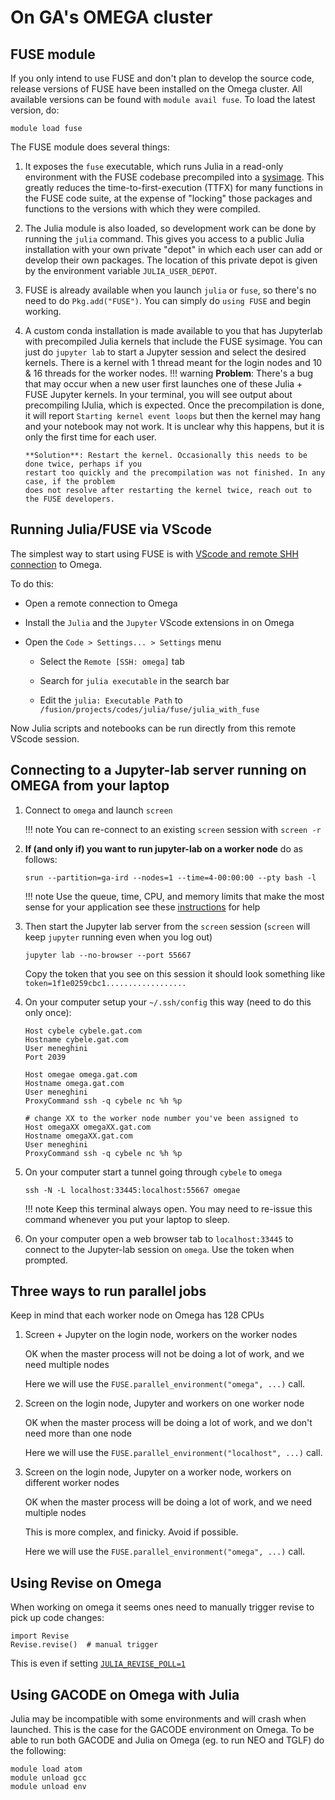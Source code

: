 # On GA's OMEGA cluster

## FUSE module

If you only intend to use FUSE and don't plan to develop the source code, release versions of FUSE
have been installed on the Omega cluster. All available versions can be found with `module avail fuse`.
To load the latest version, do:
```
module load fuse
```

The FUSE module does several things:

1. It exposes the `fuse` executable, which runs Julia in a read-only environment with the FUSE
   codebase precompiled into a
   [sysimage](https://julialang.github.io/PackageCompiler.jl/dev/sysimages.html).
   This greatly reduces the time-to-first-execution (TTFX) for many functions in the FUSE code suite,
   at the expense of "locking" those packages and functions to the versions with which they
   were compiled.

1. The Julia module is also loaded, so development work can be done by running the `julia` command.
   This gives you access to a public Julia installation with your own private "depot" in which each
   user can add or develop their own packages. The location of this private depot is given by the
   environment variable `JULIA_USER_DEPOT`.

1. FUSE is already available when you launch `julia` or `fuse`, so there's no need to do
   `Pkg.add("FUSE")`. You can simply do `using FUSE` and begin working.

1. A custom conda installation is made available to you that has Jupyterlab with
   precompiled Julia kernels that include the FUSE sysimage. You can just do `jupyter lab` to
   start a Jupyter session and select the desired kernels. There is a kernel with 1 thread meant
   for the login nodes and 10 & 16 threads for the worker nodes.
   !!! warning
       **Problem**: There's a bug that may occur when a new user first launches one of these
       Julia + FUSE Jupyter kernels.
       In your terminal, you will see output about precompiling IJulia, which is expected.
       Once the precompilation is done, it will report `Starting kernel event loops` but then the
       kernel may hang and your notebook may not work. It is unclear why this happens, but it is
       only the first time for each user.

       **Solution**: Restart the kernel. Occasionally this needs to be done twice, perhaps if you
       restart too quickly and the precompilation was not finished. In any case, if the problem
       does not resolve after restarting the kernel twice, reach out to the FUSE developers.

## Running Julia/FUSE via VScode

The simplest way to start using FUSE is with [VScode and remote SHH connection](https://code.visualstudio.com/docs/remote/ssh-tutorial) to Omega.

To do this:

* Open a remote connection to Omega

* Install the `Julia` and the `Jupyter` VScode extensions in on Omega

* Open the `Code > Settings... > Settings` menu

  * Select the `Remote [SSH: omega]` tab

  * Search for `julia executable` in the search bar

  * Edit the `julia: Executable Path` to `/fusion/projects/codes/julia/fuse/julia_with_fuse`

Now Julia scripts and notebooks can be run directly from this remote VScode session.

## Connecting to a Jupyter-lab server running on OMEGA from your laptop

1. Connect to `omega` and launch `screen`

   !!! note
       You can re-connect to an existing `screen` session with `screen -r`

1. **If (and only if) you want to run jupyter-lab on a worker node** do as follows:

    `srun --partition=ga-ird --nodes=1 --time=4-00:00:00 --pty bash -l`

   !!! note
       Use the queue, time, CPU, and memory limits that make the most sense for your application
       see these [instructions](https://fusionga.sharepoint.com/sites/Computing/SitePages/Omega.aspx#using-slurm-to-run-interactive-tasks%E2%80%8B%E2%80%8B%E2%80%8B%E2%80%8B%E2%80%8B%E2%80%8B%E2%80%8B) for help

1. Then start the Jupyter lab server from the `screen` session (`screen` will keep `jupyter`
   running even when you log out)
   ```
   jupyter lab --no-browser --port 55667
   ```

   Copy the token that you see on this session it should look something like ```token=1f1e0259cbc1..................```

1. On your computer setup your `~/.ssh/config` this way (need to do this only once):
   ```
   Host cybele cybele.gat.com
   Hostname cybele.gat.com
   User meneghini
   Port 2039

   Host omegae omega.gat.com
   Hostname omega.gat.com
   User meneghini
   ProxyCommand ssh -q cybele nc %h %p

   # change XX to the worker node number you've been assigned to
   Host omegaXX omegaXX.gat.com
   Hostname omegaXX.gat.com
   User meneghini
   ProxyCommand ssh -q cybele nc %h %p
   ```

1. On your computer start a tunnel going through `cybele` to `omega`
   ```
   ssh -N -L localhost:33445:localhost:55667 omegae
   ```
   !!! note
       Keep this terminal always open. You may need to re-issue this command whenever you put your
       laptop to sleep.

1. On your computer open a web browser tab to `localhost:33445` to connect to the Jupyter-lab
   session on `omega`. Use the token when prompted.

## Three ways to run parallel jobs

Keep in mind that each worker node on Omega has 128 CPUs

1. Screen + Jupyter on the login node, workers on the worker nodes

   OK when the master process will not be doing a lot of work, and we need multiple nodes

   Here we will use the `FUSE.parallel_environment("omega", ...)` call.

1. Screen on the login node, Jupyter and workers on one worker node

   OK when the master process will be doing a lot of work, and we don't need more than one node

   Here we will use the `FUSE.parallel_environment("localhost", ...)` call.

1. Screen on the login node, Jupyter on a worker node, workers on different worker nodes

   OK when the master process will be doing a lot of work, and we need multiple nodes

   This is more complex, and finicky. Avoid if possible.

   Here we will use the `FUSE.parallel_environment("omega", ...)` call.

## Using Revise on Omega
When working on omega it seems ones need to manually trigger revise to pick up code changes:
```
import Revise
Revise.revise()  # manual trigger
```

This is even if setting [`JULIA_REVISE_POLL=1`](https://timholy.github.io/Revise.jl/stable/config/#Polling-and-NFS-mounted-code-directories:-JULIA_REVISE_POLL)

## Using GACODE on Omega with Julia
Julia may be incompatible with some environments and will crash when launched.
This is the case for the GACODE environment on Omega.
To be able to run both GACODE and Julia on Omega (eg. to run NEO and TGLF) do the following:
```
module load atom
module unload gcc
module unload env
```
